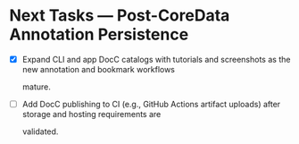 # Next Tasks — Post-CoreData Annotation Persistence

- [x] Expand CLI and app DocC catalogs with tutorials and screenshots as the new annotation and bookmark workflows

  mature.

- [ ] Add DocC publishing to CI (e.g., GitHub Actions artifact uploads) after storage and hosting requirements are

  validated.
